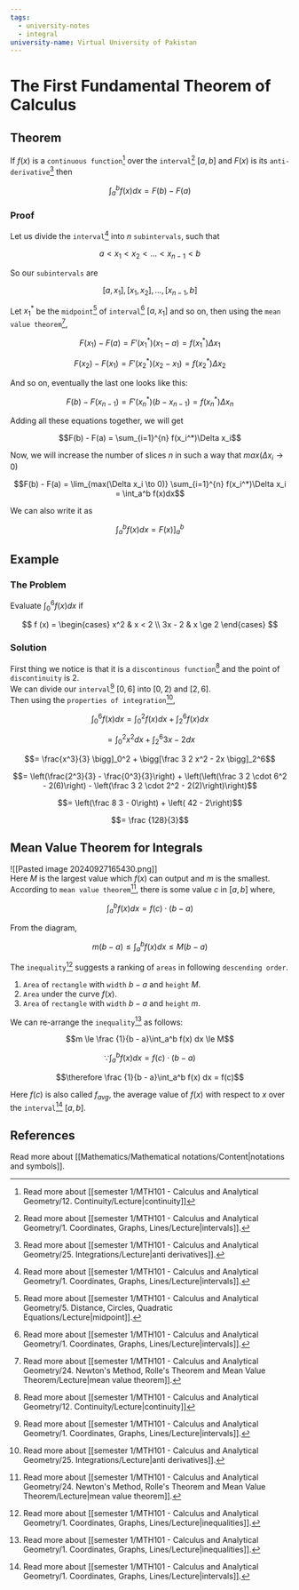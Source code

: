 ```yaml
---
tags:
  - university-notes
  - integral
university-name: Virtual University of Pakistan
---
```


# The First Fundamental Theorem of Calculus
## Theorem
If $f(x)$ is a `continuous function`[^1] over the `interval`[^2] $[a, b]$ and $F(x)$ is its `anti-derivative`[^3] then

$$\int_a^b f(x) dx = F(b) - F(a)$$

### Proof
Let us divide the `interval`[^2] into $n$ `subintervals`, such that  

$$a < x_1 < x_2 < \ldots < x_{n-1} < b$$

So our `subintervals` are  

$$[a, x_1], [x_1, x_2], \ldots , [x_{n - 1}, b]$$

Let $x_1^*$ be the `midpoint`[^4] of `interval`[^2] $[a, x_1]$ and so on, then using the `mean value theorem`[^5],  

$$F(x_1) - F(a) = F'(x_1^*)(x_1 - a) = f(x_1^*) \Delta x_1$$

$$F(x_2) - F(x_1) = F'(x_2^*)(x_2 - x_1) = f(x_2^*) \Delta x_2$$

And so on, eventually the last one looks like this:  

$$F(b) - F(x_{n-1}) = F'(x_n^*)(b - x_{n-1}) = f(x_n^*)\Delta x_n$$

Adding all these equations together, we will get  

$$F(b) - F(a) = \sum_{i=1}^{n} f(x_i^*)\Delta x_i$$

Now, we will increase the number of slices $n$ in such a way that $max (\Delta x_{i} \to 0)$  

$$F(b) - F(a) = \lim_{max(\Delta x_i \to 0)} \sum_{i=1}^{n} f(x_i^*)\Delta x_i = \int_a^b f(x)dx$$

We can also write it as  

$$\int_{a}^{b} f(x) dx = F(x) \bigg]_{a}^{b}$$

## Example
### The Problem

Evaluate $\int_0^6 f(x) dx$ if 

$$
f (x) = 
\begin{cases}
x^2 & x < 2 \\
3x - 2 & x \ge 2
\end{cases}
$$

### Solution
First thing we notice is that it is a `discontinous function`[^1] and the point of `discontinuity` is $2$.  
We can divide our `interval`[^2] $[0, 6]$ into $[0, 2)$ and $[2, 6]$.  
Then using the `properties of integration`[^3],  

$$\int_0^6 f(x) dx = \int_0^2 f(x) dx + \int_2^6 f(x) dx$$

$$= \int_0^2 x^2 dx + \int_2^6 3x - 2 dx$$

$$= \frac{x^3}{3} \bigg]_0^2 + \bigg[\frac 3 2 x^2 - 2x \bigg]_2^6$$

$$= \left(\frac{2^3}{3} - \frac{0^3}{3}\right) + \left(\left(\frac 3 2 \cdot 6^2 - 2(6)\right) - \left(\frac 3 2 \cdot 2^2 - 2(2)\right)\right)$$

$$= \left(\frac 8 3 - 0\right) + \left( 42 - 2\right)$$

$$= \frac {128}{3}$$

## Mean Value Theorem for Integrals
![[Pasted image 20240927165430.png]]  
Here $M$ is the largest value which $f(x)$ can output and $m$ is the smallest.  
According to `mean value theorem`[^5], there is some value $c$ in $[a, b]$ where,  

$$\int_a^b f(x) dx = f(c) \cdot (b - a)$$

From the diagram,

$$m(b - a) \le \int_a^b f(x) dx \le M(b - a)$$

The `inequality`[^6] suggests a ranking of `areas` in following `descending order`.

1. `Area` of `rectangle` with `width` $b - a$ and `height` $M$.
2. `Area` under the curve $f(x)$.
3. `Area` of `rectangle` with `width` $b - a$ and `height` $m$.

We can re-arrange the `inequality`[^6] as follows:  

$$m \le \frac {1}{b - a}\int_a^b f(x) dx \le M$$

$$\because \int_a^b f(x) dx = f(c) \cdot (b - a)$$

$$\therefore \frac {1}{b - a}\int_a^b f(x) dx = f(c)$$

Here $f(c)$ is also called $f_{avg}$, the average value of $f(x)$ with respect to $x$ over the `interval`[^2] $[a, b]$.

## References
Read more about [[Mathematics/Mathematical notations/Content|notations and symbols]].

[^1]: Read more about [[semester 1/MTH101 - Calculus and Analytical Geometry/12. Continuity/Lecture|continuity]]
[^2]: Read more about [[semester 1/MTH101 - Calculus and Analytical Geometry/1. Coordinates, Graphs, Lines/Lecture|intervals]].
[^3]: Read more about [[semester 1/MTH101 - Calculus and Analytical Geometry/25. Integrations/Lecture|anti derivatives]].
[^4]: Read more about [[semester 1/MTH101 - Calculus and Analytical Geometry/5. Distance, Circles, Quadratic Equations/Lecture|midpoint]].
[^5]: Read more about [[semester 1/MTH101 - Calculus and Analytical Geometry/24. Newton's Method, Rolle's Theorem and Mean Value Theorem/Lecture|mean value theorem]].
[^6]: Read more about [[semester 1/MTH101 - Calculus and Analytical Geometry/1. Coordinates, Graphs, Lines/Lecture|inequalities]].

